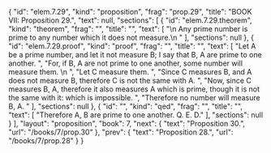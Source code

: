 {
  "id": "elem.7.29",
  "kind": "proposition",
  "frag": "prop.29",
  "title": "BOOK VII: Proposition 29.",
  "text": null,
  "sections": [
    {
      "id": "elem.7.29.theorem",
      "kind": "theorem",
      "frag": "",
      "title": "",
      "text": [
        "\n       Any prime number is prime to any number which it does not measure.\n      "
      ],
      "sections": null
    },
    {
      "id": "elem.7.29.proof",
      "kind": "proof",
      "frag": "",
      "title": "",
      "text": [
        "Let A be a prime number, and let it not measure B; I say that B, A are prime to one another. ",
        "For, if B, A are not prime to one another, some number will measure them. \n      ",
        "Let C measure them. ",
        "Since C measures B, and A does not measure B, therefore C is not the same with A. ",
        "Now, since C measures B, A, therefore it also measures A which is prime, though it is not the same with it: which is impossible. ",
        "Therefore no number will measure B, A. "
      ],
      "sections": null
    },
    {
      "id": "",
      "kind": "qed",
      "frag": "",
      "title": "",
      "text": [
        "Therefore A, B are prime to one another. Q. E. D."
      ],
      "sections": null
    }
  ],
  "layout": "proposition",
  "book": 7,
  "next": {
    "text": "Proposition 30.",
    "url": "/books/7/prop.30"
  },
  "prev": {
    "text": "Proposition 28.",
    "url": "/books/7/prop.28"
  }
}
